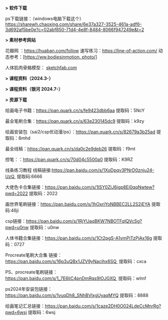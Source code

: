 **> 软件下载**

ps下载链接：（windows电脑下载这个）
https://sharewh.chaoxing.com/share/6e37a327-3525-461a-adf6-3d692af5be0e?c=02abf850-71d4-4e8f-8484-8066f947249e&t=2

**> 素材参考网站**

花瓣网 ：https://huaban.com/follow
速写练习：https://line-of-action.com/
动态参考：[[https://ww.bodiesinmotion. photo/]](https://www.bodiesinmotion.photo/)

人体肌肉骨骼模型：
[sketchfab.com](https://sketchfab.com/)


**> 课程资料（2024.3-）**



**> 课程资料（银河 2024.7-）**



**> 资源下载**

绘画电子书籍：https://pan.quark.cn/s/fe9423dbb6aa
提取码：5NcY

最全笔刷合集：https://pan.quark.cn/s/63e230145dc9
提取码：k9zy

绘画安装包（sai2/csp优动漫/ps）：https://pan.quark.cn/s/82679a3b25ad
提取码：8mhd

最全线稿：https://pan.quark.cn/s/da0c2e9deb26
提取码：f9mt

控笔：：https://pan.quark.cn/s/70d04c5500a0
提取码：K9RZ

线条练习教程 线稿链接:https://pan.baidu.com/s/1XoDpqv3PNrD0znju24-UzQ 
提取码:6666

大佬色卡合集链接：https://pan.baidu.com/s/1lSY0ZlJ6igp8Ei0qqNwtew?pwd=2022 
提取码：2022 

画世界笔刷链接：https://pan.baidu.com/s/1hOxriYoNBBEC2LL2S2jEYA 
提取码:46ji

csp链接：https://pan.baidu.com/s/1RjYUaqBKW7NBOTFqlQVcSg?pwd=u0nw 
提取码：u0nw 

人体书籍合集链接：https://pan.baidu.com/s/1Ct2pgS-A1vmPiTzPjAx16g 
提取码：0727

Procreate笔刷大合集 链接：https://pan.baidu.com/s/16p3uQBx1JZV9yNacihx6SQ 
提取码：cxca 

PS、procreate笔刷链接：https://pan.baidu.com/s/1_7E6liC4pnDmRqs9IOJGXQ 
提取码：wlmf

ps2024年安装包链接：https://pan.baidu.com/s/1vuqDh8_SNhBVlxgUyaqMYQ 
提取码：8888 

绘画笔记汇总链接：https://pan.baidu.com/s/1caze2DH0O024LdeCcMnrRg?pwd=6wsj 
提取码：6wsj